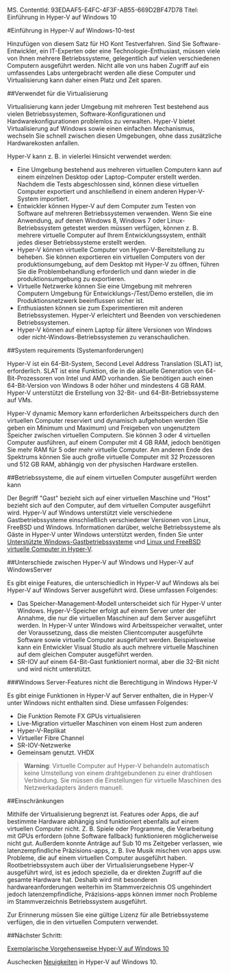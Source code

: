 MS. ContentId: 93EDAAF5-E4FC-4F3F-AB55-669D2BF47D78
Titel: Einführung in Hyper-V auf Windows 10

#Einführung in Hyper-V auf Windows-10-test

Hinzufügen von diesem Satz für HO Kont Testverfahren.
Sind Sie Software-Entwickler, ein IT-Experten oder eine Technologie-Enthusiast, müssen viele von Ihnen mehrere Betriebssysteme, gelegentlich auf vielen verschiedenen Computern ausgeführt werden.
Nicht alle von uns haben Zugriff auf ein umfassendes Labs untergebracht werden alle diese Computer und Virtualisierung kann daher einen Platz und Zeit sparen.

##Verwendet für die Virtualisierung

Virtualisierung kann jeder Umgebung mit mehreren Test bestehend aus vielen Betriebssystemen, Software-Konfigurationen und Hardwarekonfigurationen problemlos zu verwalten.
Hyper-V bietet Virtualisierung auf Windows sowie einen einfachen Mechanismus, wechseln Sie schnell zwischen diesen Umgebungen, ohne dass zusätzliche Hardwarekosten anfallen.

Hyper-V kann z. B. in vielerlei Hinsicht verwendet werden:

*   Eine Umgebung bestehend aus mehreren virtuellen Computern kann auf einem einzelnen Desktop oder Laptop-Computer erstellt werden.
    Nachdem die Tests abgeschlossen sind, können diese virtuellen Computer exportiert und anschließend in einem anderen Hyper-V-System importiert.
*   Entwickler können Hyper-V auf dem Computer zum Testen von Software auf mehreren Betriebssystemen verwenden.
    Wenn Sie eine Anwendung, auf denen Windows 8, Windows 7 oder Linux-Betriebssystem getestet werden müssen verfügen, können z. B. mehrere virtuelle Computer auf Ihrem Entwicklungssystem, enthält jedes dieser Betriebssysteme erstellt werden.
*   Hyper-V können virtuelle Computer von Hyper-V-Bereitstellung zu beheben.
    Sie können exportieren ein virtuellen Computers von der produktionsumgebung, auf dem Desktop mit Hyper-V zu öffnen, führen Sie die Problembehandlung erforderlich und dann wieder in die produktionsumgebung zu exportieren.
*   Virtuelle Netzwerke können Sie eine Umgebung mit mehreren Computern Umgebung für Entwicklungs-/Test/Demo erstellen, die im Produktionsnetzwerk beeinflussen sicher ist.
*   Enthusiasten können sie zum Experimentieren mit anderen Betriebssystemen.
    Hyper-V erleichtert und Beenden von verschiedenen Betriebssystemen.
*   Hyper-V können auf einem Laptop für ältere Versionen von Windows oder nicht-Windows-Betriebssystemen zu veranschaulichen.

##System requirements (Systemanforderungen)

Hyper-V ist ein 64-Bit-System, Second Level Address Translation (SLAT) ist, erforderlich. SLAT ist eine Funktion, die in die aktuelle Generation von 64-Bit-Prozessoren von Intel und AMD vorhanden. Sie benötigen auch einen 64-Bit-Version von Windows 8 oder höher und mindestens 4 GB RAM. Hyper-V unterstützt die Erstellung von 32-Bit- und 64-Bit-Betriebssysteme auf VMs.

Hyper-V dynamic Memory kann erforderlichen Arbeitsspeichers durch den virtuellen Computer reserviert und dynamisch aufgehoben werden (Sie geben ein Minimum und Maximum) und Freigeben von ungenutztem Speicher zwischen virtuellen Computern.
Sie können 3 oder 4 virtuellen Computer ausführen, auf einem Computer mit 4 GB RAM, jedoch benötigen Sie mehr RAM für 5 oder mehr virtuelle Computer.
Am anderen Ende des Spektrums können Sie auch große virtuelle Computer mit 32 Prozessoren und 512 GB RAM, abhängig von der physischen Hardware erstellen.

##Betriebssysteme, die auf einem virtuellen Computer ausgeführt werden kann

Der Begriff "Gast" bezieht sich auf einer virtuellen Maschine und "Host" bezieht sich auf den Computer, auf dem virtuellen Computer ausgeführt wird.
Hyper-V auf Windows unterstützt viele verschiedene Gastbetriebssysteme einschließlich verschiedener Versionen von Linux, FreeBSD und Windows.
Informationen darüber, welche Betriebssysteme als Gäste in Hyper-V unter Windows unterstützt werden, finden Sie unter [Unterstützte Windows-Gastbetriebssysteme](supported_guest_os.md) und [Linux und FreeBSD virtuelle Computer in Hyper-V](https://technet.microsoft.com/library/dn531030.aspx).

##Unterschiede zwischen Hyper-V auf Windows und Hyper-V auf WindowsServer

Es gibt einige Features, die unterschiedlich in Hyper-V auf Windows als bei Hyper-V auf Windows Server ausgeführt wird.
Diese umfassen Folgendes:

*   Das Speicher-Management-Modell unterscheidet sich für Hyper-V unter Windows.
    Hyper-V-Speicher erfolgt auf einem Server unter der Annahme, die nur die virtuellen Maschinen auf dem Server ausgeführt werden.
    In Hyper-V unter Windows wird Arbeitsspeicher verwaltet, unter der Voraussetzung, dass die meisten Clientcomputer ausgeführte Software sowie virtuelle Computer ausgeführt werden.
    Beispielsweise kann ein Entwickler Visual Studio als auch mehrere virtuelle Maschinen auf dem gleichen Computer ausgeführt werden.
*   SR-IOV auf einem 64-Bit-Gast funktioniert normal, aber die 32-Bit nicht und wird nicht unterstützt.

###Windows Server-Features nicht die Berechtigung in Windows Hyper-V

Es gibt einige Funktionen in Hyper-V auf Server enthalten, die in Hyper-V unter Windows nicht enthalten sind.
Diese umfassen Folgendes:

*   Die Funktion Remote FX GPUs virtualisieren 
*   Live-Migration virtueller Maschinen von einem Host zum anderen
*   Hyper-V-Replikat
*   Virtueller Fibre Channel
*   SR-IOV-Netzwerke
*   Gemeinsam genutzt. VHDX

> **Warning**: Virtuelle Computer auf Hyper-V behandeln automatisch keine Umstellung von einem drahtgebundenen zu einer drahtlosen Verbindung.
> Sie müssen die Einstellungen für virtuelle Maschinen des Netzwerkadapters ändern manuell.
> 

##Einschränkungen

Mithilfe der Virtualisierung begrenzt ist.
Features oder Apps, die auf bestimmte Hardware abhängig sind funktioniert ebenfalls auf einem virtuellen Computer nicht.
Z. B. Spiele oder Programme, die Verarbeitung mit GPUs erfordern (ohne Software fallback) funktionieren möglicherweise nicht gut.
Außerdem konnte Anträge auf Sub 10 ms Zeitgeber verlassen, wie latenzempfindliche Präzisions-apps, z. B. live Musik mischen von apps usw. Probleme, die auf einem virtuellen Computer ausgeführt haben.
Rootbetriebssystem auch über der Virtualisierungsebene Hyper-V ausgeführt wird, ist es jedoch spezielle, da er direkten Zugriff auf die gesamte Hardware hat.
Deshalb wird mit besonderen hardwareanforderungen weiterhin im Stammverzeichnis OS ungehindert jedoch latenzempfindliche, Präzisions-apps können immer noch Probleme im Stammverzeichnis Betriebssystem ausgeführt.

Zur Erinnerung müssen Sie eine gültige Lizenz für alle Betriebssysteme verfügen, die in den virtuellen Computern verwendet.

##Nächster Schritt:

[Exemplarische Vorgehensweise Hyper-V auf Windows 10](..\quick_start\walkthrough.md)

Auschecken [Neuigkeiten](whats_new.md) in Hyper-V auf Windows 10.


